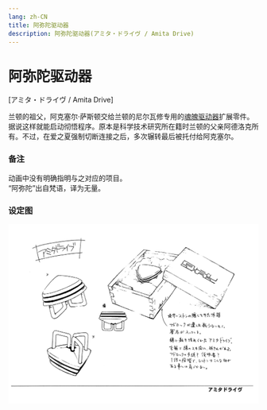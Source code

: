 ```yaml
---
lang: zh-CN
title: 阿弥陀驱动器
description: 阿弥陀驱动器(アミタ・ドライヴ / Amita Drive)
---
```


# 阿弥陀驱动器

[アミタ・ドライヴ / Amita Drive]

<AcgImage src="/imgs/settings/Amita_Drive.jpg" title="阿弥陀驱动器" width="200px" />

兰顿的祖父，阿克塞尔·萨斯顿交给兰顿的尼尔瓦修专用的[魂魄驱动器](./Compac_Drive)扩展零件。据说这样就能启动彻悟程序。原本是科学技术研究所在籍时兰顿的父亲阿德洛克所有。不过，在爱之夏强制切断连接之后，多次辗转最后被托付给阿克塞尔。

### 备注

动画中没有明确指明与之对应的项目。  
“阿弥陀”出自梵语，译为无量。

### 设定图

![阿弥陀驱动器 设定图](/imgs/settings/Settei_Amita_Drive.jpg)
